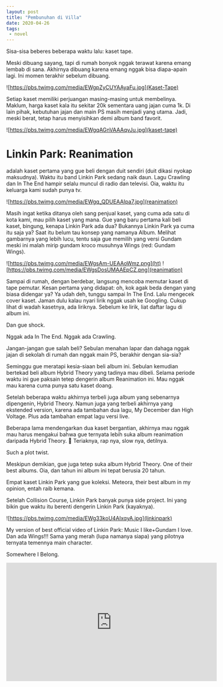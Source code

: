```yaml
---
layout: post
title: "Pembunuhan di Villa"
date: 2020-04-26
tags:
 - novel
---
```


Sisa-sisa beberes beberapa waktu lalu: kaset tape.

Meski dibuang sayang, tapi di rumah bonyok nggak terawat karena emang lembab di sana. Akhirnya dibuang karena emang nggak bisa diapa-apain lagi. Ini momen terakhir sebelum dibuang. 

![https://pbs.twimg.com/media/EWgpZyCUYAAyaFu.jpg](Kaset-Tape)


Setiap kaset memiliki perjuangan masing-masing untuk membelinya. Maklum, harga kaset kala itu sekitar 20k sementara uang jajan cuma 1k. Di lain pihak, kebutuhan jajan dan main PS masih menjadi yang utama. Jadi, meski berat, tetap harus menyisihkan demi album band favorit. 

![https://pbs.twimg.com/media/EWgqAGnVAAAqvJu.jpg](kaset-tape)

# Linkin Park: Reanimation
adalah kaset pertama yang gue beli dengan duit sendiri (duit dikasi nyokap maksudnya). Waktu itu band Linkin Park sedang naik daun. Lagu Crawling dan In The End hampir selalu muncul di radio dan televisi. Oia, waktu itu keluarga kami sudah punya tv. 

![https://pbs.twimg.com/media/EWgq_QDUEAAIpa7.jpg](reanimation)


Masih ingat ketika ditanya oleh sang penjual kaset, yang cuma ada satu di kota kami, mau pilih kaset yang mana. Gue yang baru pertama kali beli kaset, bingung, kenapa Linkin Park ada dua? Bukannya Linkin Park ya cuma itu saja ya? Saat itu belum tau konsep yang namanya Album.
Melihat gambarnya yang lebih lucu, tentu saja gue memilih yang versi Gundam meski ini malah mirip gundam kroco musuhnya Wings (red: Gundam Wings). 

![https://pbs.twimg.com/media/EWgsAm-UEAAoWmz.png](ht)
![https://pbs.twimg.com/media/EWgsDosUMAAEpCZ.png](reanimation)


Sampai di rumah, dengan berdebar, langsung mencoba memutar kaset di tape pemutar. Kesan pertama yang didapat: oh, kok agak beda dengan yang biasa didengar ya? Ya udah deh, tunggu sampai In The End.
Lalu mengecek cover kaset. Jaman dulu kalau nyari lirik nggak usah ke Googling. Cukup lihat di wadah kasetnya, ada liriknya. Sebelum ke lirik, liat daftar lagu di album ini.

Dan gue shock.

Nggak ada In The End. Nggak ada Crawling.

Jangan-jangan gue salah beli?
Sebulan menahan lapar dan dahaga nggak jajan di sekolah di rumah dan nggak main PS, berakhir dengan sia-sia?

Seminggu gue meratapi kesia-siaan beli album ini. Sebulan kemudian bertekad beli album Hybrid Theory yang tadinya mau dibeli. Selama periode waktu ini gue paksain tetep dengerin album Reanimation ini. Mau nggak mau karena cuma punya satu kaset doang.

Setelah beberapa waktu akhirnya terbeli juga album yang sebenarnya dipengenin, Hybrid Theory. Namun juga yang terbeli akhirnya yang ekstended version, karena ada tambahan dua lagu, My December dan High Voltage. Plus ada tambahan empat lagu versi live. 

Beberapa lama mendengarkan dua kaset bergantian, akhirnya mau nggak mau harus mengakui bahwa gue ternyata lebih suka album reanimation daripada Hybrid Theory. 🤣 Teriaknya, rap nya, slow nya, detilnya.

Such a plot twist. 

Meskipun demikian, gue juga tetep suka album Hybrid Theory. One of their best albums. Oia, dan tahun ini album ini tepat berusia 20 tahun.

Empat kaset Linkin Park yang gue koleksi. Meteora, their best album in my opinion, entah raib kemana.

Setelah Collision Course, Linkin Park banyak punya side project. Ini yang bikin gue waktu itu berenti dengerin Linkin Park (kayaknya). 

![https://pbs.twimg.com/media/EWg33koU4AIxqyA.jpg](linkinpark)

My version of best official video of Linkin Park: Music I like+Gundam I love. Dan ada Wings!!! Sama yang merah (lupa namanya siapa) yang pilotnya ternyata temennya main character.


Somewhere I Belong.

<iframe width="560" height="315" src="https://www.youtube.com/embed/zsCD5XCu6CM" frameborder="0" allow="accelerometer; autoplay; encrypted-media; gyroscope; picture-in-picture" allowfullscreen></iframe>
